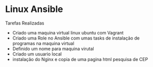 # Linux Ansible

Tarefas Realizadas

- Criado uma maquina virtual linux ubuntu com Vagrant
- Criado uma Role no Ansible com umas tasks de instalação de programas na maquina virtual
- Definido um nome para maquina virutal
- Criado um usuario local
- instalação do Nginx e copia de uma pagina html pesquisa de CEP
